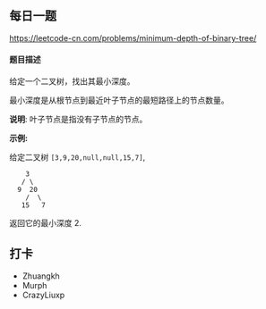 ## 每日一题
https://leetcode-cn.com/problems/minimum-depth-of-binary-tree/

#### 题目描述

给定一个二叉树，找出其最小深度。

最小深度是从根节点到最近叶子节点的最短路径上的节点数量。

**说明**: 叶子节点是指没有子节点的节点。

**示例:**

给定二叉树 ```[3,9,20,null,null,15,7]```,

```
    3
   / \
  9  20
    /  \
   15   7
```

返回它的最小深度  2.

## 打卡

- Zhuangkh
- Murph
- CrazyLiuxp